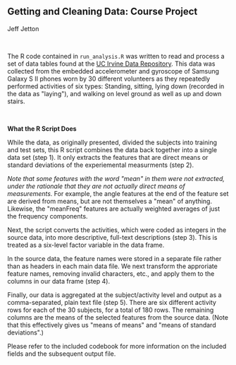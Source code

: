 ## Getting and Cleaning Data: Course Project

Jeff Jetton

<br>

The R code contained in `run_analysis.R` was written to read and process a set of data tables found at the [UC Irvine Data Repository](http://archive.ics.uci.edu/ml/datasets/Human+Activity+Recognition+Using+Smartphones). This data was collected from the embedded accelerometer and gyroscope of Samsung Galaxy S II phones worn by 30 different volunteers as they repeatedly performed activities of six types:  Standing, sitting, lying down (recorded in the data as "laying"), and walking on level ground as well as up and down stairs.

<br>

**What the R Script Does**

While the data, as originally presented, divided the subjects into training and test sets, this R script combines the data back together into a single data set (step 1). It only extracts the features that are direct means or standard deviations of the experiemental measurments (step 2).

*Note that some features with the word "mean" in them were not extracted, under the rationale that they are not actually direct means of measurements.* For example, the angle features at the end of the feature set are derived from means, but are not themselves a "mean" of anything. Likewise, the "meanFreq" features are actually weighted averages of just the frequency components.

Next, the script converts the activities, which were coded as integers in the source data, into more descriptive, full-text descriptions (step 3). This is treated as a six-level factor variable in the data frame.

In the source data, the feature names were stored in a separate file rather than as headers in each main data file. We next transform the approriate feature names, removing invalid characters, etc., and apply them to the columns in our data frame (step 4).

Finally, our data is aggregated at the subject/activity level and output as a comma-separated, plain text file (step 5). There are six different activity rows for each of the 30 subjects, for a total of 180 rows. The remaining columns are the means of the selected features from the source data. (Note that this effectively gives us "means of means" and "means of standard deviations".)

Please refer to the included codebook for more information on the included fields and the subsequent output file.

